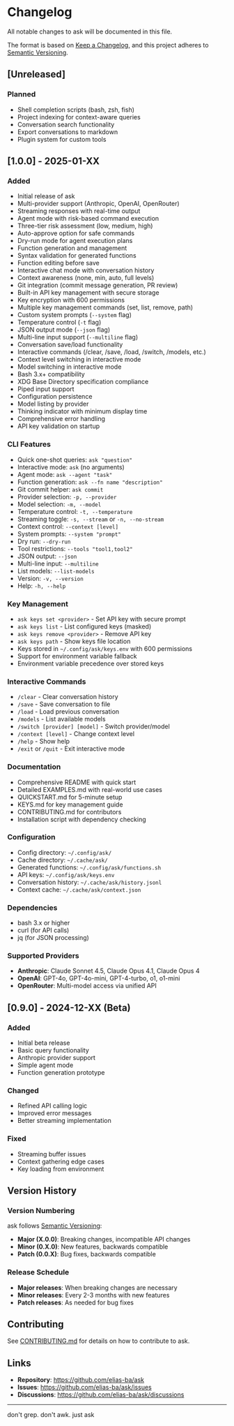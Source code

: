 # Changelog

All notable changes to ask will be documented in this file.

The format is based on [Keep a Changelog](https://keepachangelog.com/en/1.0.0/),
and this project adheres to [Semantic Versioning](https://semver.org/spec/v2.0.0.html).

## [Unreleased]

### Planned

- Shell completion scripts (bash, zsh, fish)
- Project indexing for context-aware queries
- Conversation search functionality
- Export conversations to markdown
- Plugin system for custom tools

## [1.0.0] - 2025-01-XX

### Added

- Initial release of ask
- Multi-provider support (Anthropic, OpenAI, OpenRouter)
- Streaming responses with real-time output
- Agent mode with risk-based command execution
- Three-tier risk assessment (low, medium, high)
- Auto-approve option for safe commands
- Dry-run mode for agent execution plans
- Function generation and management
- Syntax validation for generated functions
- Function editing before save
- Interactive chat mode with conversation history
- Context awareness (none, min, auto, full levels)
- Git integration (commit message generation, PR review)
- Built-in API key management with secure storage
- Key encryption with 600 permissions
- Multiple key management commands (set, list, remove, path)
- Custom system prompts (`--system` flag)
- Temperature control (`-t` flag)
- JSON output mode (`--json` flag)
- Multi-line input support (`--multiline` flag)
- Conversation save/load functionality
- Interactive commands (/clear, /save, /load, /switch, /models, etc.)
- Context level switching in interactive mode
- Model switching in interactive mode
- Bash 3.x+ compatibility
- XDG Base Directory specification compliance
- Piped input support
- Configuration persistence
- Model listing by provider
- Thinking indicator with minimum display time
- Comprehensive error handling
- API key validation on startup

### CLI Features

- Quick one-shot queries: `ask "question"`
- Interactive mode: `ask` (no arguments)
- Agent mode: `ask --agent "task"`
- Function generation: `ask --fn name "description"`
- Git commit helper: `ask commit`
- Provider selection: `-p, --provider`
- Model selection: `-m, --model`
- Temperature control: `-t, --temperature`
- Streaming toggle: `-s, --stream` or `-n, --no-stream`
- Context control: `--context [level]`
- System prompts: `--system "prompt"`
- Dry run: `--dry-run`
- Tool restrictions: `--tools "tool1,tool2"`
- JSON output: `--json`
- Multi-line input: `--multiline`
- List models: `--list-models`
- Version: `-v, --version`
- Help: `-h, --help`

### Key Management

- `ask keys set <provider>` - Set API key with secure prompt
- `ask keys list` - List configured keys (masked)
- `ask keys remove <provider>` - Remove API key
- `ask keys path` - Show keys file location
- Keys stored in `~/.config/ask/keys.env` with 600 permissions
- Support for environment variable fallback
- Environment variable precedence over stored keys

### Interactive Commands

- `/clear` - Clear conversation history
- `/save` - Save conversation to file
- `/load` - Load previous conversation
- `/models` - List available models
- `/switch [provider] [model]` - Switch provider/model
- `/context [level]` - Change context level
- `/help` - Show help
- `/exit` or `/quit` - Exit interactive mode

### Documentation

- Comprehensive README with quick start
- Detailed EXAMPLES.md with real-world use cases
- QUICKSTART.md for 5-minute setup
- KEYS.md for key management guide
- CONTRIBUTING.md for contributors
- Installation script with dependency checking

### Configuration

- Config directory: `~/.config/ask/`
- Cache directory: `~/.cache/ask/`
- Generated functions: `~/.config/ask/functions.sh`
- API keys: `~/.config/ask/keys.env`
- Conversation history: `~/.cache/ask/history.jsonl`
- Context cache: `~/.cache/ask/context.json`

### Dependencies

- bash 3.x or higher
- curl (for API calls)
- jq (for JSON processing)

### Supported Providers

- **Anthropic**: Claude Sonnet 4.5, Claude Opus 4.1, Claude Opus 4
- **OpenAI**: GPT-4o, GPT-4o-mini, GPT-4-turbo, o1, o1-mini
- **OpenRouter**: Multi-model access via unified API

## [0.9.0] - 2024-12-XX (Beta)

### Added

- Initial beta release
- Basic query functionality
- Anthropic provider support
- Simple agent mode
- Function generation prototype

### Changed

- Refined API calling logic
- Improved error messages
- Better streaming implementation

### Fixed

- Streaming buffer issues
- Context gathering edge cases
- Key loading from environment

## Version History

### Version Numbering

ask follows [Semantic Versioning](https://semver.org/):

- **Major (X.0.0)**: Breaking changes, incompatible API changes
- **Minor (0.X.0)**: New features, backwards compatible
- **Patch (0.0.X)**: Bug fixes, backwards compatible

### Release Schedule

- **Major releases**: When breaking changes are necessary
- **Minor releases**: Every 2-3 months with new features
- **Patch releases**: As needed for bug fixes

## Contributing

See [CONTRIBUTING.md](CONTRIBUTING.md) for details on how to contribute to ask.

## Links

- **Repository**: https://github.com/elias-ba/ask
- **Issues**: https://github.com/elias-ba/ask/issues
- **Discussions**: https://github.com/elias-ba/ask/discussions

---

don't grep. don't awk. just ask
